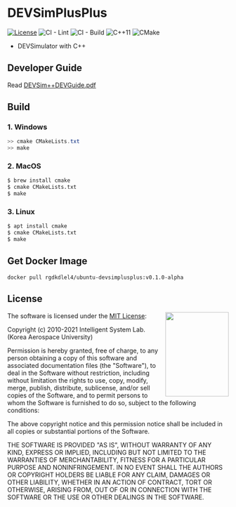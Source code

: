 # DEVSimPlusPlus
[![License](https://img.shields.io/badge/Licence-MIT-blue.svg)](https://github.com/0x0184/DEVSimPlusPlus/blob/master/LICENSE)
![CI - Lint](https://github.com/0x0184/DEVSimPlusPlus/workflows/Lint/badge.svg)
![CI - Build](https://github.com/0x0184/DEVSimPlusPlus/workflows/Build/badge.svg)
![C++11](https://img.shields.io/badge/C%2B%2B-11-purple.svg?logo=c%2B%2B)
![CMake](https://img.shields.io/badge/CMake-3.8.2-blue.svg?logo=cmake)
* DEVSimulator with C++

## Developer Guide
Read [DEVSim++DEVGuide.pdf](https://github.com/0x0184/DEVSimPlusPlus/blob/master/Documents/DEVSim++DevGuide.pdf)

## Build
### 1. Windows
```ps1
>> cmake CMakeLists.txt
>> make
```
### 2. MacOS
```zsh
$ brew install cmake
$ cmake CMakeLists.txt
$ make
```
### 3. Linux
```bash
$ apt install cmake
$ cmake CMakeLists.txt
$ make
```

## Get Docker Image
```
docker pull rgdkdlel4/ubuntu-devsimplusplus:v0.1.0-alpha
```

## License

<img align="right" width="144" height="192" src="https://opensource.org/files/OSIApproved_1.png">

The software is licensed under the [MIT License](http://opensource.org/licenses/MIT):

Copyright (c) 2010-2021 Intelligent System Lab. (Korea Aerospace University)

Permission is hereby granted, free of charge, to any person obtaining a copy of this software and associated documentation files (the "Software"), to deal in the Software without restriction, including without limitation the rights to use, copy, modify, merge, publish, distribute, sublicense, and/or sell copies of the Software, and to permit persons to whom the Software is furnished to do so, subject to the following conditions:

The above copyright notice and this permission notice shall be included in all copies or substantial portions of the Software.

THE SOFTWARE IS PROVIDED "AS IS", WITHOUT WARRANTY OF ANY KIND, EXPRESS OR IMPLIED, INCLUDING BUT NOT LIMITED TO THE WARRANTIES OF MERCHANTABILITY, FITNESS FOR A PARTICULAR PURPOSE AND NONINFRINGEMENT. IN NO EVENT SHALL THE AUTHORS OR COPYRIGHT HOLDERS BE LIABLE FOR ANY CLAIM, DAMAGES OR OTHER LIABILITY, WHETHER IN AN ACTION OF CONTRACT, TORT OR OTHERWISE, ARISING FROM, OUT OF OR IN CONNECTION WITH THE SOFTWARE OR THE USE OR OTHER DEALINGS IN THE SOFTWARE.
